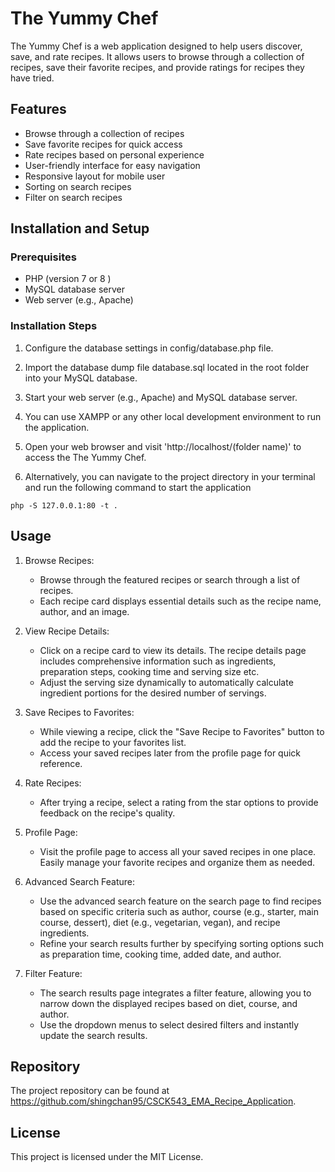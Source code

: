 # The Yummy Chef
The Yummy Chef is a web application designed to help users discover, save, and rate recipes. It allows users to browse through a collection of recipes, save their favorite recipes, and provide ratings for recipes they have tried.

## Features
- Browse through a collection of recipes
- Save favorite recipes for quick access
- Rate recipes based on personal experience
- User-friendly interface for easy navigation
- Responsive layout for mobile user
- Sorting on search recipes
- Filter on search recipes

## Installation and Setup

### Prerequisites
- PHP (version 7 or 8 )
- MySQL database server
- Web server (e.g., Apache)

### Installation Steps
1. Configure the database settings in config/database.php file.

2. Import the database dump file database.sql located in the root folder into your MySQL database.

3. Start your web server (e.g., Apache) and MySQL database server.

4. You can use XAMPP or any other local development environment to run the application.

5. Open your web browser and visit 'http://localhost/(folder name)' to access the The Yummy Chef.

6. Alternatively, you can navigate to the project directory in your terminal and run the following command to start the application

```
php -S 127.0.0.1:80 -t .
```

## Usage

1. Browse Recipes:
    - Browse through the featured recipes or search through a list of recipes. 
    - Each recipe card displays essential details such as the recipe name, author, and an image.

2. View Recipe Details:
    - Click on a recipe card to view its details. The recipe details page includes comprehensive information such as ingredients, preparation steps, cooking time and serving size etc.
    - Adjust the serving size dynamically to automatically calculate ingredient portions for the desired number of servings.
    
3. Save Recipes to Favorites:
    - While viewing a recipe, click the "Save Recipe to Favorites" button to add the recipe to your favorites list.
    - Access your saved recipes later from the profile page for quick reference.

4. Rate Recipes:
    - After trying a recipe, select a rating from the star options to provide feedback on the recipe's quality.

5. Profile Page:
    - Visit the profile page to access all your saved recipes in one place. Easily manage your favorite recipes and organize them as needed.

6. Advanced Search Feature:
    - Use the advanced search feature on the search page to find recipes based on specific criteria such as author, course (e.g., starter, main course, dessert), diet (e.g., vegetarian, vegan), and recipe ingredients.
    - Refine your search results further by specifying sorting options such as preparation time, cooking time, added date, and author.

7. Filter Feature:
    - The search results page integrates a filter feature, allowing you to narrow down the displayed recipes based on diet, course, and author.
    - Use the dropdown menus to select desired filters and instantly update the search results.


## Repository
The project repository can be found at https://github.com/shingchan95/CSCK543_EMA_Recipe_Application.

## License
This project is licensed under the MIT License.